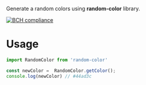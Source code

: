 Generate a random colors using **random-color** library.

[![BCH compliance](https://bettercodehub.com/edge/badge/boobo94/random-color?branch=main)](https://bettercodehub.com/)

# Usage

```js
import RandomColor from 'random-color'

const newColor =  RandomColor.getColor();
console.log(newColor) // #44ad3c
```
